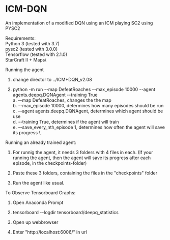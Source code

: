 # ICM-DQN
An implementation of a modified DQN using an ICM playing SC2 using PYSC2

Requirements: \
Python 3 (tested with 3.7)\
pysc2 (tested with 3.0.0)\
Tensorflow (tested with 2.1.0)\
StarCraft II + Maps\


Running the agent
1. change director to ../ICM+DQN_v2.08

2. python -m run --map DefeatRoaches --max_episode 10000 --agent agents.deepq.DQNAgent --training True\
a. --map DefeatRoaches, changes the the map \
b. --max_episode 10000, determines how many episodes should be run \
c. --agent agents.deepq.DQNAgent, determines which agent should be use \
d. --training True, determines if the agent will train \
e. --save_every_nth_episode 1, determines how often the agent will save its progress \


Running an already trained agent:
1. For runnig the agent, it needs 3 folders with 4 files in each. (If your running the agent, then the agent will save its progress after each episode, in the checkpoints-folder)

2. Paste these 3 folders, containing the files in the "checkpoints" folder

3. Run the agent like usual. 


To Observe Tensorboard Graphs:
1. Open Anaconda Prompt

2. tensorboard --logdir tensorboard/deepq_statistics

3. Open up webbrowser

4. Enter "http://localhost:6006/" in url


